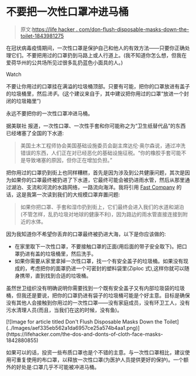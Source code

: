 # 不要把一次性口罩冲进马桶

> 原文:[https://life hacker . com/don-flush-disposable-masks-down-the-toilet-1843981275](https://lifehacker.com/dont-flush-disposable-masks-down-the-toilet-1843981275)

在冠状病毒疫情期间，一次性口罩是保护自己和他人的有效方法——只要你正确处理它们。不要把用过的口罩扔到马路上或人行道上。(我不知道你怎么想，但我在爱荷华州的公共场所见过很多乱扔蓝色小面具的人。)

Watch

不要让你用过的口罩挂在满溢的垃圾桶顶部。只要有可能，把你的口罩放进有盖子的垃圾桶里，然后*洗手*。(这个建议来自于，其中建议把你用过的口罩“放进一个封闭的垃圾箱里”)

永远不要把你的一次性口罩冲进马桶。

据美联社 报道，一次性口罩、一次性手套和你可能称之为“卫生纸替代品”的东西已经堵塞了全国的下水道:

> 美国土木工程师协会美国基础设施委员会副主席达伦·奥尔森说，通过冲洗错误的东西，人们正在对已经恶化的基础设施征税。“你的橡胶手套可能不是导致堵塞的原因，但你正在增加负担。”

把你用过的口罩扔到街上也同样糟糕，首先是因为涉及到公共健康问题，其次是因为如果你的口罩最终被扔进了下水道，它最终可能会被扔进雨水管，然后从那里通过湖泊、支流和河流的水路网络，一路流向海洋。我将引用 [Fast Company](https://www.fastcompany.com/90514657/uh-oh-all-those-disposable-masks-and-wipes-are-clogging-the-sewers) 的话，这是我第一次读到我们的大规模口罩弃置问题:

> 如果你把口罩、手套和湿巾扔到街上，它们最终会进入我们的水道和湖泊(不管怎样，乱扔垃圾对地球的健康不利)，因为路边的雨水管直接连接到附近的水体。

因为我知道你不希望你丢弃的口罩最终被扔进大海，以下是你应该做的:

*   在家里取下一次性口罩，不要接触口罩的正面(用后面的带子安全取下)。把口罩扔进有盖的垃圾桶里，然后洗手。
*   如果你需要从家里拿掉一次性口罩，找一个有安全盖子的垃圾桶。如果没有现成的，考虑把你的面罩扔进一个可密封的塑料袋里(Ziploc 式),这样你就可以随身携带，直到找到合适的垃圾桶。

虽然世卫组织没有明确说明你需要找到一个既有安全盖子又有内部垃圾袋的垃圾桶，但我还是要说，把你的口罩扔进有袋子的垃圾桶可能是个好主意。目标是确保没有其他人会接触到你用过的一次性口罩——没有家庭成员，没有环卫工人，没有污水清理人员(而且，当我们在这的时候，没有鱼)。

<aside data-commerce-source="inset" class="sc-16a0mhj-2 gAjHzr">[![Image for article titled Don&#39;t Flush Disposable Masks Down the Toilet](../Images/aef335eb562a1da6957ce25a574b4aa1.png)](https://lifehacker.com/the-dos-and-donts-of-cloth-face-masks-1842880855)</aside>

如果可以的话，投资一些布质口罩也是个不错的主意。与一次性口罩相比，建议使用可重复使用的布口罩，以释放一次性口罩(为医护人员提供更好的保护)。一个额外的好处是:口罩几乎不可能被冲进马桶。